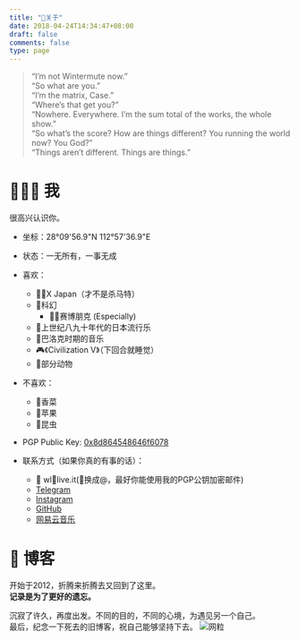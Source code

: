 ```yaml
---
title: "📌关于"
date: 2018-04-24T14:34:47+08:00
draft: false
comments: false
type: page
---
```


> “I’m not Wintermute now.”  
> “So what are you.”  
> “I’m the matrix, Case.”  
> “Where’s that get you?”  
> “Nowhere. Everywhere. I’m the sum total of the works, the whole show.”  
> “So what’s the score? How are things different? You running the world now? You God?”  
> “Things aren’t different. Things are things.”



# 👨🏻‍🚀 我
很高兴认识你。

- 坐标：28°09'56.9"N 112°57'36.9"E
- 状态：一无所有，一事无成

- 喜欢：
    - 🙅‍♂️X Japan（才不是杀马特）
    - 🌌科幻
        - 👨‍💻赛博朋克 (Especially)
    - 💽上世纪八九十年代的日本流行乐
    - 🎻巴洛克时期的音乐
    - 🎮《Civilization V》（下回合就睡觉）
    - 🦔部分动物

- 不喜欢：
    - 🥗香菜
    - 🍎苹果
    - 🐛昆虫

- PGP Public Key: [0x8d864548646f6078](http://keyserver.ubuntu.com/pks/lookup?op=get&search=0x8D864548646F6078)

- 联系方式（如果你真的有事的话）：
    - 📧 wl🔹live.it(🔹换成@，最好你能使用我的PGP公钥加密邮件)
    - [Telegram](https://t.me/cyberiot)
    - [Instagram](https://www.instagram.com/lyer_42/)
    - [GitHub](https://github.com/indes)
    - [网易云音乐](https://music.163.com/#/user/home?id=6193007)

# 📘 博客
开始于2012，折腾来折腾去又回到了这里。  
**记录是为了更好的遗忘。**


沉寂了许久，再度出发。不同的目的，不同的心境，为遇见另一个自己。  
最后，纪念一下死去的旧博客，祝自己能够坚持下去。
![网粒](https://hesay-me-1251211798.file.myqcloud.com/img/about/Screenshot_2018-09-12.jpg)

